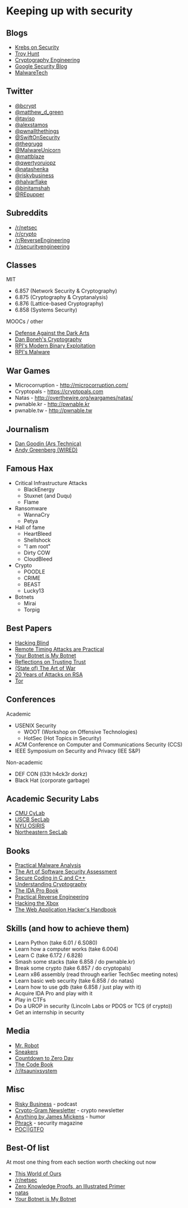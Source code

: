 # Keeping up with security

## Blogs

* [Krebs on Security](https://krebsonsecurity.com/_)
* [Troy Hunt](https://www.troyhunt.com/_)
* [Cryptography Engineering](https://blog.cryptographyengineering.com/_)
* [Google Security Blog](https://security.googleblog.com/_)
* [MalwareTech](https://www.malwaretech.com/_)

## Twitter

* [@bcrypt](https://twitter.com/bcrypt)
* [@matthew_d_green](https://twitter.com/matthew_d_green)
* [@taviso](https://twitter.com/taviso)
* [@alexstamos](https://twitter.com/alexstamos)
* [@pwnallthethings](https://twitter.com/pwnallthethings)
* [@SwiftOnSecurity](https://twitter.com/SwiftOnSecurity)
* [@thegrugq](https://twitter.com/thegrugq)
* [@MalwareUnicorn](https://twitter.com/MalwareUnicorn)
* [@mattblaze](https://twitter.com/mattblaze)
* [@qwertyoruiopz](https://twitter.com/qwertyoruiopz)
* [@natashenka](https://twitter.com/natashenka)
* [@riskybusiness](https://twitter.com/riskybusiness)
* [@halvarflake](https://twitter.com/halvarflake)
* [@binitamshah](https://twitter.com/binitamshah)
* [@REpupper](https://twitter.com/REpupper)


## Subreddits

* [/r/netsec](https://reddit.com/r/netsec)
* [/r/crypto](https://reddit.com/r/crypto)
* [/r/ReverseEngineering](https://reddit.com/r/ReverseEngineering)
* [/r/securityengineering](https://reddit.com/r/securityengineering)

## Classes

MIT

* 6.857 (Network Security & Cryptography)
* 6.875 (Cryptography & Cryptanalysis)
* 6.876 (Lattice-based Cryptography)
* 6.858 (Systems Security)

MOOCs / other

* [Defense Against the Dark Arts](http://tuftsdev.github.io/DefenseAgainstTheDarkArts/)
* [Dan Boneh's Cryptography](https://www.coursera.org/learn/crypto)
* [RPI's Modern Binary Exploitation](https://github.com/RPISEC/MBE)
* [RPI's Malware](https://github.com/RPISEC/Malware)

## War Games

* Microcorruption - http://microcorruption.com/
* Cryptopals - https://cryptopals.com
* Natas - http://overthewire.org/wargames/natas/
* pwnable.kr - http://pwnable.kr
* pwnable.tw - http://pwnable.tw

## Journalism

* [Dan Goodin (Ars Technica)](https://arstechnica.com/author/dan-goodin/)
* [Andy Greenberg (WIRED)](https://www.wired.com/author/andy-greenberg/)

## Famous Hax
* Critical Infrastructure Attacks
  - BlackEnergy
  - Stuxnet (and Duqu)
  - Flame
* Ransomware
  - WannaCry
  - Petya
* Hall of fame
  * HeartBleed
  * Shellshock
  * "I am root"
  * Dirty COW
  * CloudBleed
* Crypto
  - POODLE
  - CRIME
  - BEAST
  - Lucky13
* Botnets
  - Mirai
  - Torpig

## Best Papers

* [Hacking Blind](http://www.scs.stanford.edu/~sorbo/brop/bittau-brop.pdf)
* [Remote Timing Attacks are Practical](https://crypto.stanford.edu/~dabo/papers/ssl-timing.pdf)
* [Your Botnet is My Botnet](https://seclab.cs.ucsb.edu/media/uploads/papers/torpig.pdf)
* [Reflections on Trusting Trust](http://vxer.org/lib/pdf/Reflections%20on%20Trusting%20Trust.pdf)
* [(State of) The Art of War](https://www.cs.ucsb.edu/~vigna/publications/2016_SP_angrSoK.pdf)
* [20 Years of Attacks on RSA](https://crypto.stanford.edu/~dabo/papers/RSA-survey.pdf)
* [Tor](https://svn.torproject.org/svn/projects/design-paper/tor-design.pdf)

## Conferences

Academic

* USENIX Security
  - WOOT (Workshop on Offensive Technologies)
  - HotSec (Hot Topics in Security)
* ACM Conference on Computer and Communications Security (CCS)
* IEEE Symposium on Security and Privacy (IEE S&P)

Non-academic

* DEF CON (l33t h4ck3r dorkz)
* Black Hat (corporate garbage)

## Academic Security Labs

* [CMU CyLab](https://www.cylab.cmu.edu/)
* [USCB SecLab](https://seclab.cs.ucsb.edu/)
* [NYU OSIRIS](https://osiris.cyber.nyu.edu/)
* [Northeastern SecLab](https://seclab.ccs.neu.edu)

## Books

* [Practical Malware Analysis](https://www.nostarch.com/malware)
* [The Art of Software Security Assessment](https://www.amazon.com/The-Software-Security-Assessment-Vulnerabilities/dp/0321444426/ref=cm_lmf_tit_2)
* [Secure Coding in C and C++](https://www.amazon.com/Secure-Coding-2nd-Software-Engineering/dp/0321822137)
* [Understanding Cryptography](https://www.amazon.com/Understanding-Cryptography-Textbook-Students-Practitioners/dp/3642041000/ref=pd_sim_14_1?_encoding=UTF8&pd_rd_i=3642041000&pd_rd_r=DKMQAX24RJBFHFEHJ440&pd_rd_w=yFKBS&pd_rd_wg=Xe1Wy&psc=1&refRID=DKMQAX24RJBFHFEHJ440)
* [The IDA Pro Book](https://www.amazon.com/The-IDA-Pro-Book-Disassembler/dp/1593271786/ref=cm_lmf_img_12)
* [Practical Reverse Engineering](https://www.amazon.com/Practical-Reverse-Engineering-Reversing-Obfuscation/dp/1118787315)
* [Hacking the Xbox](https://www.nostarch.com/xboxfree)
* [The Web Application Hacker's Handbook](https://www.amazon.com/Web-Application-Hackers-Handbook-Exploiting/dp/1118026470)

## Skills (and how to achieve them)

* Learn Python (take 6.01 / 6.S080)
* Learn how a computer works (take 6.004)
* Learn C (take 6.172 / 6.828)
* Smash some stacks (take 6.858 / do pwnable.kr)
* Break some crypto (take 6.857 / do cryptopals)
* Learn x86 assembly (read through earlier TechSec meeting notes)
* Learn basic web security (take 6.858 / do natas)
* Learn how to use gdb (take 6.858 / just play with it)
* Acquire IDA Pro and play with it
* Play in CTFs
* Do a UROP in security (Lincoln Labs or PDOS or TCS (if crypto))
* Get an internship in security

## Media

* [Mr. Robot](http://www.imdb.com/title/tt4158110/)
* [Sneakers](http://www.imdb.com/title/tt0105435/)
* [Countdown to Zero Day](https://www.amazon.com/Countdown-Zero-Day-Stuxnet-Digital/dp/0770436196)
* [The Code Book](https://www.amazon.com/Code-Book-Science-Secrecy-Cryptography/dp/0385495323)
* [/r/itsaunixsystem](https://www.reddit.com/r/itsaunixsystem/)

## Misc

* [Risky Business](https://risky.biz/netcasts/risky-business/) - podcast
* [Crypto-Gram Newsletter](https://www.schneier.com/crypto-gram/) - crypto newsletter
* [Anything by James Mickens](https://mickens.seas.harvard.edu/wisdom-james-mickens) - humor
* [Phrack](http://www.phrack.org/) - security magazine
* [POC||GTFO](https://www.alchemistowl.org/pocorgtfo/)

## Best-Of list

At most one thing from each section worth checking out now

* [This World of Ours](https://www.usenix.org/system/files/1401_08-12_mickens.pdf)
* [/r/netsec](https://reddit.com/r/netsec)
* [Zero Knowledge Proofs, an Illustrated Primer](https://blog.cryptographyengineering.com/2014/11/27/zero-knowledge-proofs-illustrated-primer/)
* [natas](http://overthewire.org/wargames/natas/natas0.html)
* [Your Botnet is My Botnet](https://seclab.cs.ucsb.edu/media/uploads/papers/torpig.pdf)
